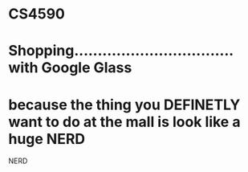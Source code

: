 CS4590
======
Shopping.................................. with Google Glass
======
because the thing you DEFINETLY want to do at the mall is look like a huge NERD
======
NERD
